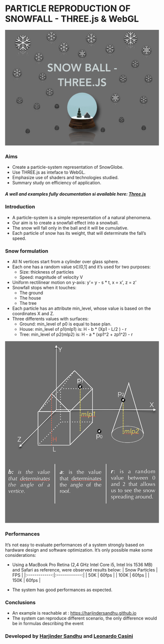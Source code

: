 

# PARTICLE REPRODUCTION OF SNOWFALL - THREE.js & WebGL
 ![picture alt](./images/first.png)

### Aims
* Create a particle-system representation of SnowGlobe. 
* Use THREE.js as inteface to WebGL.
* Emphasize use of shaders and technologies studied. 
* Summary study on efficiency of application.

##### A well and examples fully documentation si available here: [Three.js](https://threejs.org)

### Introduction 
* A particle-system is a simple representation of a natural phenomena. 
* Our aim is to create a snowfall effect into a snowball.
* The snow will fall only in the ball and it will be cumulative.
* Each particle of snow has its weight, that will determinate the fall’s speed.


### Snow formulation
* All N vertices start from a cylinder over glass sphere.
* Each one has a random value s∈(0,1] and it’s used for two purposes:
  * Size: thickness of particles
  * Speed: magnitude of  velocity V
* Uniform rectilinear motion on y-axis: y'= y - s * t, x = x', z = z'
* Snowfall stops when it touches:
  * The ground
  * The house
  * The tree
* Each particle has an attribute min_level, whose value is based on the coordinates X and Z.
* Three differents values with surfaces:
  * Ground: min_level of p0 is equal to base plan.
  * House: min_level of p1(mlp1) is: H - b *  (Xp1 - L/2 ) - r
  * Tree: min_level of p2(mlp2) is: H - a *  (xp1^2 + zp1^2) - r
  
 ![picture alt](./images/snowformulation.jpg)


### Performances

It’s not easy to evaluate performances of a system strongly based on hardware design and software optimization. It’s only possible make some considerations:
* Using a MacBook Pro Retina (2,4 GHz Intel Core i5, Intel Iris 1536 MB) and Safari as reference, were observed results below:
| Snow Particles  | FPS         |
|:-------------:|:-------------:|
| 50K            | 60fps        |
| 100K           | 60fps        |
| 150K           | 60fps        |     

* The system has good performances as expected. 

### Conclusions

* An example is reachable at : https://harjindersandhu.github.io
* The system can reproduce different scenario, the only difference would be in formulas describing the event

### Developed by [Harjinder Sandhu](https://github.com/harjindersandhu/) and [Leonardo Casini](https://github.com/leonardocasini)



























